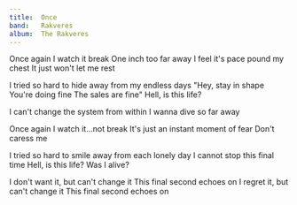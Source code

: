 ```yaml
---
title:  Once
band:   Rakveres
album:  The Rakveres
---
```


Once again I watch it break
One inch too far away
I feel it's pace pound my chest
It just won't let me rest

I tried so hard to hide away
from my endless days
"Hey, stay in shape
You're doing fine
The sales are fine"
Hell, is this life?

I can't change the system from within
I wanna dive so far away

Once again I watch it...not break
It's just an instant moment of fear
Don't caress me

I tried so hard to smile away
from each lonely day
I cannot stop this final time
Hell, is this life?
Was I alive?

I don't want it, but can't change it
This final second echoes on
I regret it, but can't change it
This final second echoes on